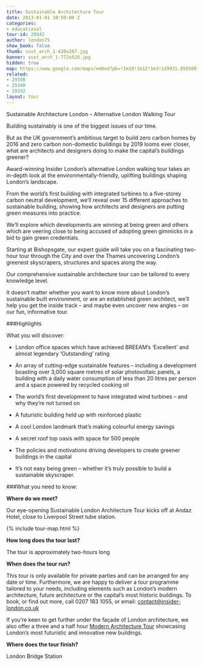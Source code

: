 ```yaml
---
title: Sustainable Architecture Tour
date: 2013-01-01 10:50:00 Z
categories:
- educational
tour-id: 29342
author: london75
show_book: false
thumb: sust_arch_1-420x287.jpg
banner: sust_arch_1-772x528.jpg
hidden: true
map: https://www.google.com/maps/embed?pb=!1m18!1m12!1m3!1d9931.050500110114!2d-0.08465288890512945!3d51.51757078640498!2m3!1f0!2f0!3f0!3m2!1i1024!2i768!4f13.1!3m3!1m2!1s0x48761cb289478319%3A0x419c4e2d44fdcfbe!2sAndaz+Liverpool+Street+London!5e0!3m2!1sen!2s!4v1431589113623
related:
- 29338
- 29340
- 29332
layout: tour
---
```


<p class="lede">Sustainable Architecture London – Alternative London Walking Tour</p>

Building sustainably is one of the biggest issues of our time.

But as the UK government’s ambitious target to build zero carbon homes by 2016 and zero carbon non-domestic buildings by 2019 looms ever closer, what are architects and designers doing to make the capital’s buildings greener?

Award-winning Insider London’s alternative London walking tour takes an in-depth look at the environmentally-friendly, uplifting buildings shaping London’s landscape.

From the world’s first building with integrated turbines to a five-storey carbon neutral development, we’ll reveal over 15 different approaches to sustainable building, showing how architects and designers are putting green measures into practice.

We’ll explore which developments are winning at being green and others which are veering close to being accused of adopting green gimmicks in a bid to gain green credentials.

Starting at Bishopsgate, our expert guide will take you on a fascinating two-hour tour through the City and over the Thames uncovering London’s greenest skyscrapers, structures and spaces along the way.

Our comprehensive sustainable architecture tour can be tailored to every knowledge level.

It doesn’t matter whether you want to know more about London’s sustainable built environment, or are an established green architect, we’ll help you get the inside track &#8211; and maybe even uncover new angles &#8211; on our fun, informative tour.

###Highlights

What you will discover:

- London office spaces which have achieved BREEAM’s ‘Excellent’ and almost legendary ‘Outstanding’ rating

- An array of cutting-edge sustainable features &#8211; including a development boasting over 3,000 square metres of solar photovoltaic panels, a building with a daily water consumption of less than 20 litres per person and a space powered by recycled cooking oil

- The world’s first development to have integrated wind turbines &#8211; and why they’re not turned on

- A futuristic building held up with reinforced plastic

- A cool London landmark that’s making colourful energy savings

- A secret roof top oasis with space for 500 people  

- The policies and motivations driving developers to create greener buildings in the capital

- It’s not easy being green – whether it’s truly possible to build a sustainable skyscraper.

###What you need to know:

**Where do we meet?**

Our eye-opening Sustainable London Architecture Tour kicks off at Andaz Hotel, close to Liverpool Street tube station.

{% include tour-map.html %}

**How long does the tour last?**

The tour is approximately two-hours long

**When does the tour run?**

This tour is only available for private parties and can be arranged for any date or time. Furthermore, we are happy to deliver a tour programme tailored to your needs, including elements such as London’s modern architecture, future architecture or the capital’s most historic buildings. To book, or find out more, call 0207 183 1055, or email: <a href="mailto:contact@insider-london.co.uk">contact@insider-london.co.uk</a>

If you’re keen to get further under the façade of London architecture, we also offer a three and a half hour <a href="/product/modern-architecture-tour">Modern Architecture Tour</a> showcasing London’s most futuristic and innovative new buildings.

**Where does the tour finish?**

London Bridge Station
